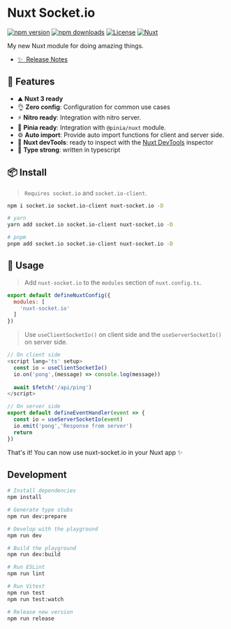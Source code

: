 # Nuxt Socket.io

[![npm version][npm-version-src]][npm-version-href]
[![npm downloads][npm-downloads-src]][npm-downloads-href]
[![License][license-src]][license-href]
[![Nuxt][nuxt-src]][nuxt-href]

My new Nuxt module for doing amazing things.

- [✨ &nbsp;Release Notes](/CHANGELOG.md)
<!-- - [🏀 Online playground](https://stackblitz.com/github/your-org/my-module?file=playground%2Fapp.vue) -->
<!-- - [📖 &nbsp;Documentation](https://example.com) -->
## 🚀 Features

- ⛰ **Nuxt 3 ready**
- 👌 **Zero config**: Configuration for common use cases
- ⚡ **Nitro ready**: Integration with nitro server.
- 🍍 **Pinia ready**: Integration with `@pinia/nuxt` module.
- ⚙️ **Auto import**: Provide auto import functions for client and server side.
- 👀 **Nuxt devTools**: ready to inspect with the [Nuxt DevTools](https://github.com/nuxt/devtools) inspector
- 🦾 **Type strong**: written in typescript

## 📦 Install

> `Requires socket.io` and  `socket.io-client`.

```bash
npm i socket.io socket.io-client nuxt-socket.io -D 

# yarn 
yarn add socket.io socket.io-client nuxt-socket.io -D

# pnpm 
pnpm add socket.io socket.io-client nuxt-socket.io -D
```

## 🦄 Usage

> Add `nuxt-socket.io` to the `modules` section of `nuxt.config.ts`.

```js
export default defineNuxtConfig({
  modules: [
    'nuxt-socket.io'
  ]
})
```

> Use `useClientSocketIo()` on client side and the `useServerSocketIo()` on server side.

```js
// On client side
<script lang='ts' setup>
  const io = useClientSocketIo()
  io.on('pong',(message) => console.log(message))
  
  await $fetch('/api/ping')
</script>
```

```js
// On server side
export default defineEventHandler(event => {
  const io = useServerSocketIo(event)
  io.emit('pong','Response from server')
  return
})
```

That's it! You can now use nuxt-socket.io in your Nuxt app ✨

## Development

```bash
# Install dependencies
npm install

# Generate type stubs
npm run dev:prepare

# Develop with the playground
npm run dev

# Build the playground
npm run dev:build

# Run ESLint
npm run lint

# Run Vitest
npm run test
npm run test:watch

# Release new version
npm run release
```

<!-- Badges -->
[npm-version-src]: https://img.shields.io/npm/v/my-module/latest.svg?style=flat&colorA=18181B&colorB=28CF8D
[npm-version-href]: https://npmjs.com/package/nuxt-socket.io

[npm-downloads-src]: https://img.shields.io/npm/dm/my-module.svg?style=flat&colorA=18181B&colorB=28CF8D
[npm-downloads-href]: https://npmjs.com/package/nuxt-socket.io

[license-src]: https://img.shields.io/npm/l/my-module.svg?style=flat&colorA=18181B&colorB=28CF8D
[license-href]: https://npmjs.com/package/nuxt-socket.io

[nuxt-src]: https://img.shields.io/badge/Nuxt-18181B?logo=nuxt.js
[nuxt-href]: https://nuxt.com
